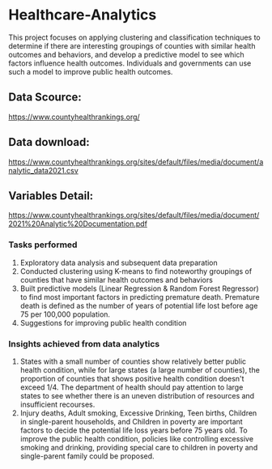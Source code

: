# Healthcare-Analytics
This project focuses on applying clustering and classification techniques to determine if there are interesting groupings of counties with similar health outcomes 
and behaviors, and develop a predictive model to see which factors influence health outcomes.  Individuals and governments can use such a model to improve public health outcomes. 

## Data Scource:
https://www.countyhealthrankings.org/

## Data download: 
https://www.countyhealthrankings.org/sites/default/files/media/document/analytic_data2021.csv 

## Variables Detail:
https://www.countyhealthrankings.org/sites/default/files/media/document/2021%20Analytic%20Documentation.pdf

### Tasks performed
1) Exploratory data analysis and subsequent data preparation 
2) Conducted clustering using K-means to find noteworthy groupings of counties that have similar health outcomes and behaviors
3) Built predictive models (Linear Regression & Random Forest Regressor) to find most important factors in predicting premature death. Premature death is defined as the number of years of potential life lost before age 75 per 100,000 population. 
4) Suggestions for improving public health condition

### Insights achieved from data analytics
1. States with a small number of counties show relatively better public health condition, while for large states (a large number of counties), the proportion of counties that shows positive health condition doesn't exceed 1/4. The department of health should pay attention to large states to see whether there is an uneven distribution of resources and insufficient recourses. 
2. Injury deaths, Adult smoking, Excessive Drinking, Teen births, Children in single-parent households, and Children in poverty are important factors to decide the potential life loss years before 75 years old. To improve the public health condition, policies like controlling excessive smoking and drinking, providing special care to children in poverty and single-parent family could be proposed. 
